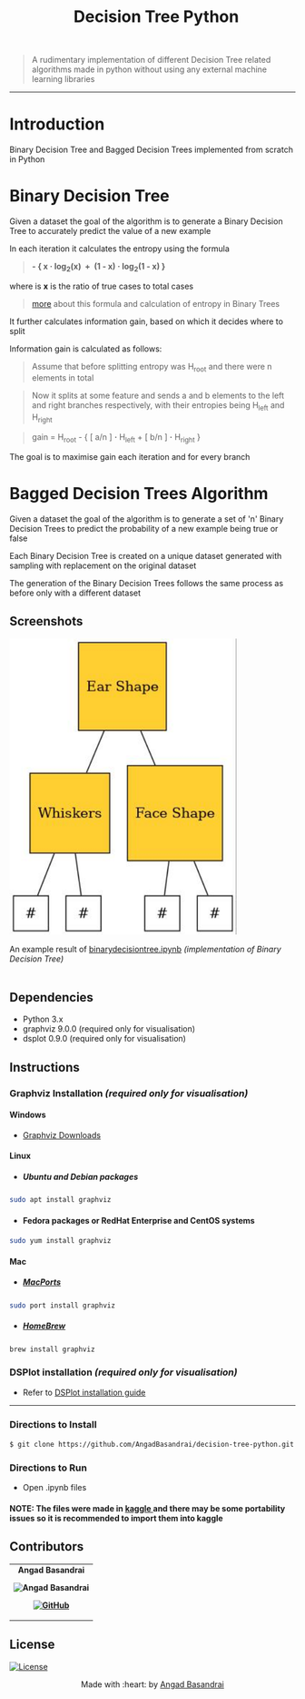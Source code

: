 <h1 align="center"> &nbsp;&nbsp;Decision Tree Python </h1>
<br/>

> A rudimentary implementation of different Decision Tree related algorithms made in python without using any external machine learning libraries

---


# Introduction

Binary Decision Tree and Bagged Decision Trees implemented from scratch in Python

# Binary Decision Tree

Given a dataset the goal of the algorithm is to generate a Binary Decision Tree to accurately predict the value of a new example

In each iteration it calculates the entropy using the formula

> **- { x **·** log<sub>2</sub>(x)&nbsp; + &nbsp;(1 - x) **·** log<sub>2</sub>(1 - x) }**
  
where is **x** is the ratio of true cases to total cases

> <a href="https://en.wikipedia.org/wiki/Binary_entropy_function">more</a> about this formula and calculation of entropy in Binary Trees

It further calculates information gain, based on which it decides where to split

Information gain is calculated as follows:
> Assume that before splitting entropy was H<sub>root</sub> and there were n elements in total

> Now it splits at some feature and sends a and b elements to the left and right branches respectively, with their entropies being H<sub>left</sub> and H<sub>right</sub>

> gain = H<sub>root</sub> - { [ a/n ] **·** H<sub>left</sub> + [ b/n ] **·** H<sub>right</sub> }

The goal is to maximise gain each iteration and for every branch

# Bagged Decision Trees Algorithm

Given a dataset the goal of the algorithm is to generate a set of 'n' Binary Decision Trees to predict the probability of a new example being true or false

Each Binary Decision Tree is created on a unique dataset generated with sampling with replacement on the original dataset

The generation of the Binary Decision Trees follows the same process as before only with a different dataset

## Screenshots
<p>
<img src="tree.jpg" alt="Screenshot" width="400px"/>
</p>
An example result of <a href = "https://github.com/AngadBasandrai/decision-tree-python/blob/main/binarydecisiontree.ipynb">binarydecisiontree.ipynb</a> <em>(implementation of Binary Decision Tree)</em>

<br/>
<br/>

## Dependencies
 - Python 3.x
 - graphviz 9.0.0 (required only for visualisation)
 - dsplot 0.9.0 (required only for visualisation)
## Instructions

### Graphviz Installation *(required only for visualisation)*

#### Windows
- <a href="https://graphviz.org/download/">Graphviz Downloads</a>

#### Linux

- ##### Ubuntu and Debian packages
```sh
sudo apt install graphviz
```

- #### Fedora packages or RedHat Enterprise and CentOS systems
```sh
sudo yum install graphviz
```

#### Mac

- ##### <a href="https://www.macports.org/">MacPorts</a>
```sh
sudo port install graphviz
```

- ##### <a href="https://brew.sh/">HomeBrew</a>
```sh
brew install graphviz
```

### DSPlot installation *(required only for visualisation)*

- Refer to <a href="https://github.com/billtrn/dsplot/blob/master/README.md">DSPlot installation guide</a>

<hr/>

### Directions to Install
```sh
$ git clone https://github.com/AngadBasandrai/decision-tree-python.git
```

### Directions to Run
- Open .ipynb files

#### NOTE: The files were made in <a href="https://www.kaggle.com/"> kaggle </a> and there may be some portability issues so it is recommended to import them into kaggle
  
## Contributors
<table align="center">
	<tr align="center" style="font-weight:bold">
		<td>
		Angad Basandrai
		<p align="center">
			<img src = "https://avatars.githubusercontent.com/u/112087272?v=4" width="150" height="150" alt="Angad Basandrai">
		</p>
			<p align="center">
				<a href = "https://github.com/AngadBasandrai">
					<img src = "http://www.iconninja.com/files/241/825/211/round-collaboration-social-github-code-circle-network-icon.svg" width="36" height = "36" alt="GitHub"/>
				</a>
			</p>
		</td>
	</tr>
</table>

## License
[![License](http://img.shields.io/:license-gpl3-blue.svg?style=flat-square)]([http://badges.mit-license.org](https://www.gnu.org/licenses/gpl-3.0.en.html#license-text))

<p align="center">
	Made with :heart: by <a href="https://github.com/AngadBasandrai" target="_blank">Angad Basandrai</a>
</p>
